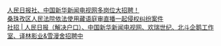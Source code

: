   
[人民日报社、中国新华新闻电视网多岗位大招聘！](http://www.dianyue.me/archives/755/rngmpezmygkpti6w/)  
[桑珠孜区人民法院依法使用藏语庭审直播一起侵权纠纷案件](http://www.dianyue.me/archives/784/qhyer82ipjp3ibif/)  
[社招 | 人民日报（解决户口）、中国新华新闻电视网、欢瑞世纪、北斗企鹅工作室、译林影业&amp;雪漫舍招聘中](http://www.dianyue.me/archives/528/eicms963o35flbsu/)